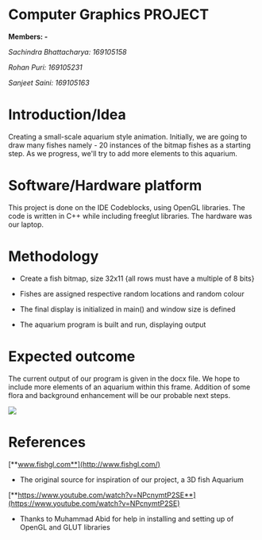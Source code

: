 # **Computer Graphics PROJECT**

**Members: -**

_Sachindra Bhattacharya: 169105158_

_Rohan Puri: 169105231_

_Sanjeet Saini: 169105163_

# **Introduction/Idea**

Creating a small-scale aquarium style animation. Initially, we are going to draw many fishes namely - 20 instances of the bitmap fishes as a starting step. As we progress, we&#39;ll try to add more elements to this aquarium.

# **Software/Hardware platform**

This project is done on the IDE Codeblocks, using OpenGL libraries. The code is written in C++ while including freeglut libraries. The hardware was our laptop.

# **Methodology**

- Create a fish bitmap, size 32x11 {all rows must have a multiple of 8 bits}

- Fishes are assigned respective random locations and random colour

- The final display is initialized in main() and window size is defined

- The aquarium program is built and run, displaying output

# **Expected outcome**

The current output of our program is given in the docx file. We hope to include more elements of an aquarium within this frame. Addition of some flora and background enhancement will be our probable next steps.

![](RackMultipart20201103-4-1mvnaue_html_2848466170486670.png)

# **References**

[**www.fishgl.com**](http://www.fishgl.com/)

- The original source for inspiration of our project, a 3D fish Aquarium

[**https://www.youtube.com/watch?v=NPcnymtP2SE**](https://www.youtube.com/watch?v=NPcnymtP2SE)

- Thanks to Muhammad Abid for help in installing and setting up of OpenGL and GLUT libraries
